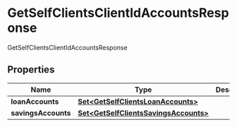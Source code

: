 

# GetSelfClientsClientIdAccountsResponse

GetSelfClientsClientIdAccountsResponse

## Properties

| Name | Type | Description | Notes |
|------------ | ------------- | ------------- | -------------|
|**loanAccounts** | [**Set&lt;GetSelfClientsLoanAccounts&gt;**](GetSelfClientsLoanAccounts.md) |  |  [optional] |
|**savingsAccounts** | [**Set&lt;GetSelfClientsSavingsAccounts&gt;**](GetSelfClientsSavingsAccounts.md) |  |  [optional] |




